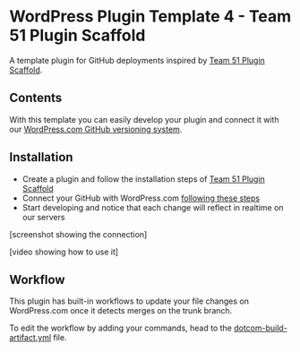 # WordPress Plugin Template 4 - Team 51 Plugin Scaffold

A template plugin for GitHub deployments inspired by [Team 51 Plugin Scaffold](https://github.com/a8cteam51/team51-plugin-scaffold).

## Contents

With this template you can easily develop your plugin and connect it with our [WordPress.com GitHub versioning system](https://wordpress.com/support/deploy-from-github-workflow).

## Installation

- Create a plugin and follow the installation steps of [Team 51 Plugin Scaffold](https://github.com/a8cteam51/team51-plugin-scaffold)
- Connect your GitHub with WordPress.com [following these steps](https://wordpress.com/support/deploy-from-github-workflow)
- Start developing and notice that each change will reflect in realtime on our servers

[screenshot showing the connection]

[video showing how to use it]

## Workflow

This plugin has built-in workflows to update your file changes on WordPress.com once it detects merges on the trunk branch.

To edit the workflow by adding your commands, head to the [dotcom-build-artifact.yml](./.github/workflows/dotcom-build-artifact.yml) file.
